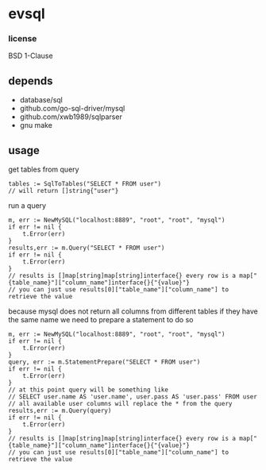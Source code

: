 # evsql

### license
BSD 1-Clause

## depends
- database/sql
- github.com/go-sql-driver/mysql
- github.com/xwb1989/sqlparser
- gnu make

## usage
get tables from query
```
tables := SqlToTables("SELECT * FROM user")
// will return []string{"user"}
```
run a query
```
m, err := NewMySQL("localhost:8889", "root", "root", "mysql")
if err != nil {
	t.Error(err)
}
results,err := m.Query("SELECT * FROM user")
if err != nil {
	t.Error(err)
}
// results is []map[string]map[string]interface{} every row is a map["{table_name}"]["column_name"]interface{}{"{value}"}
// you can just use results[0]["table_name"]["column_name"] to retrieve the value
```
because mysql does not return all columns from different tables if they have the same name we need to prepare a statement to do so
```
m, err := NewMySQL("localhost:8889", "root", "root", "mysql")
if err != nil {
	t.Error(err)
}
query, err := m.StatementPrepare("SELECT * FROM user")
if err != nil {
	t.Error(err)
}
// at this point query will be something like
// SELECT user.name AS 'user.name', user.pass AS 'user.pass' FROM user
// all available user columns will replace the * from the query
results,err := m.Query(query)
if err != nil {
	t.Error(err)
}
// results is []map[string]map[string]interface{} every row is a map["{table_name}"]["column_name"]interface{}{"{value}"}
// you can just use results[0]["table_name"]["column_name"] to retrieve the value
```

